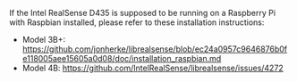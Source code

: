 If the Intel RealSense D435 is supposed to be running on a Raspberry Pi with Raspbian installed, please refer to these installation instructions:
*  Model 3B+: https://github.com/jonherke/librealsense/blob/ec24a0957c9646876b0fe118005aee15605a0d08/doc/installation_raspbian.md
*  Model 4B: https://github.com/IntelRealSense/librealsense/issues/4272
